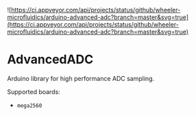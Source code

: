 ![https://ci.appveyor.com/api/projects/status/github/wheeler-microfluidics/arduino-advanced-adc?branch=master&svg=true](https://ci.appveyor.com/api/projects/status/github/wheeler-microfluidics/arduino-advanced-adc?branch=master&svg=true)
# AdvancedADC
Arduino library for high performance ADC sampling.

Supported boards:

 - `mega2560`
